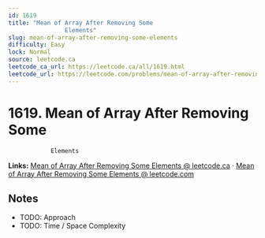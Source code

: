 ```yaml
--- 
id: 1619
title: "Mean of Array After Removing Some
                Elements"
slug: mean-of-array-after-removing-some-elements
difficulty: Easy
lock: Normal
source: leetcode.ca
leetcode_ca_url: https://leetcode.ca/all/1619.html
leetcode_url: https://leetcode.com/problems/mean-of-array-after-removing-some-elements/
---
```


# 1619. Mean of Array After Removing Some
                Elements

**Links:** [Mean of Array After Removing Some
                Elements @ leetcode.ca](https://leetcode.ca/all/1619.html) · [Mean of Array After Removing Some
                Elements @ leetcode.com](https://leetcode.com/problems/mean-of-array-after-removing-some-elements/)

## Notes
- TODO: Approach
- TODO: Time / Space Complexity
